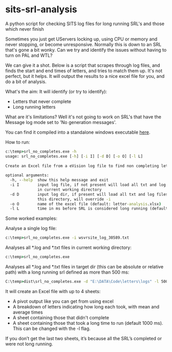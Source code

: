 sits-srl-analysis
=================

A python script for checking SITS log files for long running SRL's and those which never finish

Sometimes you just get UServers locking up, using CPU or memory and never stopping, or become unresponsive. Normally this is down to an SRL that's gone a bit wonky. Can we try and identify the issues without having to turn on PAL and WTL?

We can give it a shot. Below is a script that scrapes through log files, and finds the start and end times of letters, and tries to match them up. It's not perfect, but it helps. It will output the results to a nice excel file for you, and do a bit of analysis.

What's the aim:
It will identify (or try to identify):

* Letters that never complete
* Long running letters

What are it's limitations? Well it's not going to work on SRL's that have the Message log mode set to 'No generation messages'.

You can find it compiled into a standalone windows executable [here](/uploads/standalone_srl_no_completes.zip).

How to run:

```bat
c:\temp>srl_no_completes.exe -h
usage: srl_no_completes.exe [-h] [-i I] [-d D] [-o O] [-l L]
	
Create an Excel file from a eVision log file to find non completing letters.
	
optional arguments:
  -h, --help  show this help message and exit
  -i I        input log file, if not present will load all txt and log files
              in current working directory
  -d D        input log dir, if present will load all txt and log files in
              this directory, will override -i
  -o O        name of the excel file (default: letter-analysis.xlsx)
  -l L        time in ms before SRL is considered long running (default: 1000)
```


Some worked examples:

Analyse a single log file:

```bat
c:\temp>srl_no_completes.exe -i wsvrsite_log_30589.txt
```

Analyses all *.log and *.txt files in current working directory:

```bat
c:\temp>srl_no_completes.exe
```

Analyses all *.log and *.txt files in target dir (this can be absolute or relative path) with a long running srl defined as more than 500 ms:

```bat
C:\temp>dist\srl_no_completes.exe -d "E:\DATA\Code\letters\logs" -l 500
```

It will create an Excel file with up to 4 sheets:

* A pivot output like you can get from using excel
* A breakdown of letters indicating how long each took, with mean and average times
* A sheet containing those that didn't complete 
* A sheet containing those that took a long time to run (default 1000 ms). This can be changed with the -l flag.

If you don’t get the last two sheets, it’s because all the SRL’s completed or were not long running.
